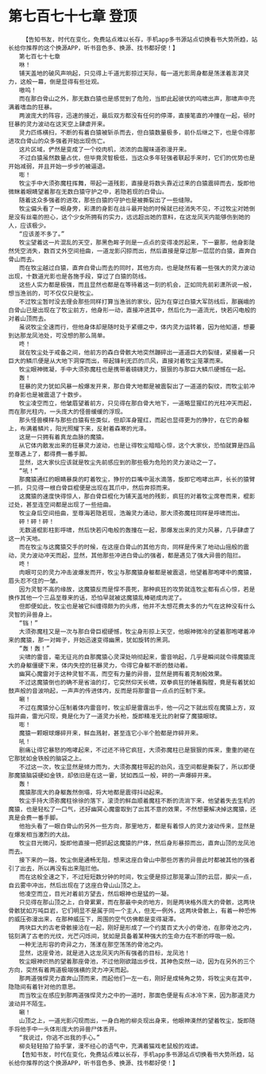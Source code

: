 # 第七百七十七章 登顶
        【告知书友，时代在变化，免费站点难以长存，手机app多书源站点切换看书大势所趋，站长给你推荐的这个换源APP，听书音色多、换源、找书都好使！】
       第七百七十七章
       咻！
       铺天盖地的破风声响起，只见得上千道光影掠过天际，每一道光影周身都是荡漾着澎湃灵力，这般一幕，倒是显得有些壮观。
       嗷呜！
       而在那白骨山之外，那无数白猿也是感觉到了危险，当即此起彼伏的呜啸出声，那啸声中充满着嗜血的狂暴。
       两波庞大的阵容，迅速的接近，最后双方都没有任何的停滞，直接笔直的冲撞在一起，顿时狂暴的灵力波动在这天空上肆虐开来。
       灵力匹练横扫，不断的有着白猿被斩杀而去，但白猿数量极多，前仆后继之下，也是令得那进攻白骨山的众多强者开始出现伤亡。
       这片区域，俨然是变成了一个绞肉机，浓浓的血腥味道弥漫开来。
       不过白猿虽然数量占优，但毕竟灵智极低，当这众多年轻强者联起手来时，它们的优势也是开始减弱，并且开始一步步的被逼退。
       嘭！
       牧尘手中大须弥魔柱挥舞，带起一道残影，直接是将数头靠近过来的白猿震碎而去，旋即他微眯着眼睛望着那在无数白猿守护之中，若隐若现的白骨山。
       随着这众多强者的进攻，那些白猿的守护也是被撕裂出了一些缝隙。
       牧尘偏头看了一眼身旁，彩潇的身影在战斗最开始的时候就已经消失不见，不过牧尘对她倒是没有丝毫的担心，这个少女所拥有的实力，远远超出她的意料，在这龙凤天内能够伤到她的人，应该极少。
       “应该差不多了。”
       牧尘望着这一片混乱的天空，那黑色眸子则是一点点的变得凌厉起来，下一霎那，他身影陡然凭空消失，数百丈外空间扭曲，一道龙影闪掠而出，然后直接是穿过那一层层的白猿，直奔白骨山而去。
       而在牧尘越过白猿，直奔白骨山而去的同时，其他方向，也是陡然有着一些强大的灵力波动出现，十数道光影也是各施手段，穿过了白猿的防线。
       这些人实力都是极强，而且显然也都是在等待着这一刻的机会，正如同先前彩潇所说一般，想当渔翁的，可不仅仅只是牧尘。
       不过牧尘暂时没去理会那些同样打算当渔翁的家伙，因为在穿过白猿大军防线后，那巍峨的白骨山已是出现在了牧尘前方，他身形一动，直接冲进其中，然后化为一道流光，快若闪电般的对着山顶而去。
       虽说牧尘全速而行，但他身体却是随时处于紧绷之中，体内灵力运转着，因为他知道，想要到达那龙凤池处，可没想的那么简单。
       咚！
       就在牧尘处于戒备之间，他前方的森白骨骸大地突然蹦碎出一道道巨大的裂缝，紧接着一只巨大的鳞爪便是从大地下洞穿而出，带起锋利无匹的爪风，直接对着牧尘笼罩而来。
       牧尘眼神微凝，手中大须弥魔柱也是携带着磅礴灵力，狠狠的与那巨大鳞爪硬憾在一起。
       轰！
       狂暴的灵力犹如风暴一般爆发开来，那白骨大地都是被震裂出了一道道的裂纹，而牧尘前冲的身影也是被震退了十数步。
       牧尘凌空而立，他皱眉望着前方，只见得在那白骨大地下，一道略显猩红的光柱冲天而起，而在那光柱内，一头庞大的怪兽缓缓的浮现。
       那头怪兽模样与那些白猿有些类似，但却浑身猩红，而起也显得更为的狰狞，在它的身躯上，布满着鳞片，阳光照耀下来，反射着森寒的光泽。
       这是一只拥有着真龙血脉的魔猿。
       从它体内散发出来的狂暴灵力波动，也是让得牧尘暗暗心惊，这个大家伙，恐怕就算是四品至尊遇上了，都得费一番手脚。
       显然，这大家伙应该就是牧尘先前感应到的那些极为危险的灵力波动之一了。
       “吼！”
       那魔猿通红的眼睛暴戾的盯着牧尘，狰狞的巨嘴中涎水滴落，旋即它咆哮出声，长长的猿臂一抓，只见得一根白骨巨棍便是出现在其爪中，然后奔掠而来。
       这魔猿的速度快得惊人，那白骨巨棍化为铺天盖地的残影，疯狂的对着牧尘席卷而来，棍影过处，甚至连空间都是出现了一些扭曲。
       牧尘身后空间扭曲，至尊海若隐若现，浩瀚灵力涌动，那大须弥魔柱同样是呼啸而出。
       砰！砰！砰！
       无数道棍影柱影呼啸，然后快若闪电般的轰撞在一起，那爆发出来的灵力风暴，几乎肆虐了这一片天地。
       而在牧尘与这魔猿交手的时候，在这座白骨山的其他方向，同样是传来了地动山摇般的震动，灵力波动冲天而起，显然，其他那些冲进白骨山的强者，都是遇见了强大异兽的阻拦。
       咚！
       肉眼可见的灵力冲击波爆发而开，牧尘与那魔猿身躯都是被震退，他望着那咆哮中的魔猿，眉头忍不住的一皱。
       因为灵智不高的缘故，这魔猿反而是悍不畏死，那种疯狂的攻势就连牧尘都有点心惊，若是换作其他一个三品至尊来的话，恐怕早就被这魔猿乱棒砸成肉泥了。
       但即便如此，牧尘也是被它纠缠得颇为的头疼，他并不太想花费太多的力气在这种没有什么灵智的异兽身上。
       “铛！”
       大须弥魔柱又是一次与那白骨巨棍硬憾，牧尘身形掠上天空，他眼神微冷的望着那咆哮着冲来的魔猿，那一对眸子，开始迅速变得幽黑，犹如旋转的黑洞。
       “轰！轰！”
       尖啸的雷音，毫无征兆的自那魔猿心灵深处响彻起来，雷音响起，几乎是瞬间就令得魔猿庞大的身躯僵硬下来，体内失控的狂暴灵力，令得它身躯不断的鼓动着。
       幽冥心魔雷对于这种灵智不高，而空有力量的异兽，显然是拥有着克制般效果。
       不过这魔猿倒也的确不是省油的灯，它突然仰天长啸，双拳疯狂的锤着胸膛，竟是有着犹如鼓声般的音波响起，一声声的传进体内，反而是将那雷音一点点的压制下来。
       唰！
       不过在魔猿分心压制着体内雷音时，牧尘却是雷霆出手，他一闪之下就出现在魔猿上方，双指并曲，雷光闪现，竟是化为了一道灵力长枪，旋即精准无比的射穿了魔猿眼球。
       嘭！
       魔猿一颗眼球爆碎开来，鲜血溅射，甚至连它小半个脸都是炸碎开来。
       吼！
       剧痛让得它暴怒的咆哮起来，不过还不待它疯狂，大须弥魔柱已是狠狠的挥来，重重的砸在它那犹如金铁般的脑袋之上。
       不过这一次，牧尘显然是倾力而为，大须弥魔柱带起的劲风，连空间都是撕裂了，所以即便那魔猿脑袋硬如金铁，却依旧是在这一霎，犹如西瓜一般，砰的一声爆碎开来。
       轰！
       魔猿那庞大的身躯轰然倒塌，将大地都是震得抖动起来。
       牧尘手持大须弥魔柱徐徐的落下，滚烫的鲜血顺着魔柱不断的流淌下来，他望着失去生机的魔猿，也是轻松了一口气，还好幽冥心魔雷取到了出其不意的效果，不然想要解决掉这魔猿，还真是会费一番手脚。
       他抬头看了一眼白骨山的另外一些方向，那里地方，都是有着惊人的灵力波动传来，显然是在爆发相当激烈的大战。
       牧尘目光微闪，旋即他直接一把抓起这魔猿的尸体，然后身形暴掠而出，直奔山顶的龙凤池而去。
       接下来的一路，牧尘倒是通畅无阻，想来这座白骨山中那些厉害的异兽此时都被其他的强者引了出去，所以再没有出来阻拦他。
       而在这般全速之下，不过短短数分钟的时间，牧尘便是掠过那笼罩山顶的云层，脚尖一点，自云雾中冲出，然后出现在了这座白骨山山顶之上。
       他凌空而立，目光对着前方望去，然后眼神也是猛的一凝。
       只见得在那山顶之上，白骨累累，而在那最中央的地方，则是两块格外庞大的骨骸，这两块骨骸犹如万吨巨岩，它们明显不是属于同一个主人，但无一例外，这两块骨骸上，有着一种恐怖的威压弥漫出来，在那种威压下，周围的空气仿佛都是变得凝滞。
       两块巨大的古老骨骸接洽在一起，刚好是形成了一个约莫百丈大小的骨池，在那骨池之内，铭刻满了古老的光纹，光芒闪烁间，犹如是具备着某种强大的生命力在不断的呼吸一般。
       一种无法形容的奇异之力，荡漾在那空荡荡的骨池之内。
       显然，这座骨池，就是进入这龙凤天内所有强者的目标，龙凤池！
       牧尘眼神炽热的望着那座骨池，不过他刚欲踏出步伐，其神色突然一动，因为在另外的三个方向，突然有着两道极端强横的灵力冲天而起。
       那两道强悍灵力直奔山顶而来，而起他们一左一右，刚好是成犄角之势，将牧尘夹在其中，隐隐间有着针对他的意思。
       而当牧尘在感应到那两道强悍灵力之中的一道时，那面色便是有点冰冷下来，因为那道灵力波动并不陌生。
       唰！
       山顶之上，一道光影闪现而出，一身白袍的柳炎现出身来，他眼神漠然的望着牧尘，旋即随手将他手中一头体形庞大的异兽尸体丢开。
       “我说过，你逃不出我的手心。”
       柳炎轻轻拍了拍手掌，漫不经心的语气中，充满着猫戏老鼠般的戏谑。
       【告知书友，时代在变化，免费站点难以长存，手机app多书源站点切换看书大势所趋，站长给你推荐的这个换源APP，听书音色多、换源、找书都好使！】